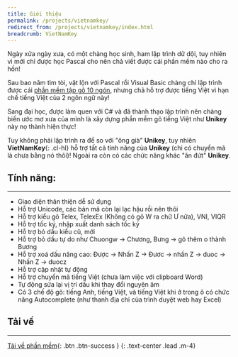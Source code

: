 ```yaml
---
title: Giới thiệu
permalink: /projects/vietnamkey/
redirect_from: /projects/vietnamkey/index.html
breadcrumb: VietNamKey
---
```


Ngày xửa ngày xưa, có một chàng học sinh, ham lập trình dữ dội, tuy nhiên vì mới chỉ được học Pascal cho nên chả viết được cái phần mềm nào cho ra hồn!

Sau bao năm tìm tòi, vật lộn với Pascal rồi Visual Basic chàng chỉ lập trình được cái [phần mềm tập gõ 10 ngón](/projects/qtype), nhưng chả hỗ trợ được tiếng Việt vì hạn chế tiếng Việt của 2 ngôn ngữ này!

Sang đại học, được làm quen với C# và đã thành thạo lập trình nên chàng biến ước mơ xưa của mình là xây dựng phần mềm gõ tiếng Việt như **Unikey** này nọ thành hiện thực!

Tuy không phải lập trình ra để so với "ông già" **Unikey**, tuy nhiên **VietNamKey**{: .cl-hl} hỗ trợ tất cả tính năng của **Unikey** (chỉ có chuyển mã là chưa bằng nó thôi)! Ngoài ra còn có các chức năng khác "ăn đứt" **Unikey**.

## Tính năng:
---------
- Giao diện thân thiện dễ sử dụng
- Hỗ trợ Unicode, các bản mã còn lại lạc hậu rồi nên thôi
- Hỗ trợ kiểu gõ Telex, TelexEx (Không có gõ W ra chữ Ư nữa), VNI, VIQR
- Hỗ trợ tốc ký, nhập xuất danh sách tốc ký
- Hỗ trợ bỏ dấu kiểu cũ, mới
- Hỗ trợ bỏ dấu tự do như Chuongw -> Chương, Bưng -> gõ thêm o thành Bương
- Hỗ trợ xoá dấu nâng cao: Được -> Nhấn Z -> Đươc -> nhấn Z -> duoc -> Nhấn Z -> duocz
- Hỗ trợ cập nhật tự động
- Hỗ trợ chuyển mã tiếng Việt (chưa làm việc với clipboard Word)
- Tự động sửa lại vị trí dấu khi thay đổi nguyên âm
- Có 3 chế độ gõ: tiếng Anh, tiếng Việt, và tiếng Việt khi ở trong ô có chức năng Autocomplete (như thanh địa chỉ của trình duyệt web hay Excel)

## Tải về
---------

[Tải về phần mềm](/download/vietnamkey.zip){: .btn .btn-success }
{: .text-center .lead .m-4}